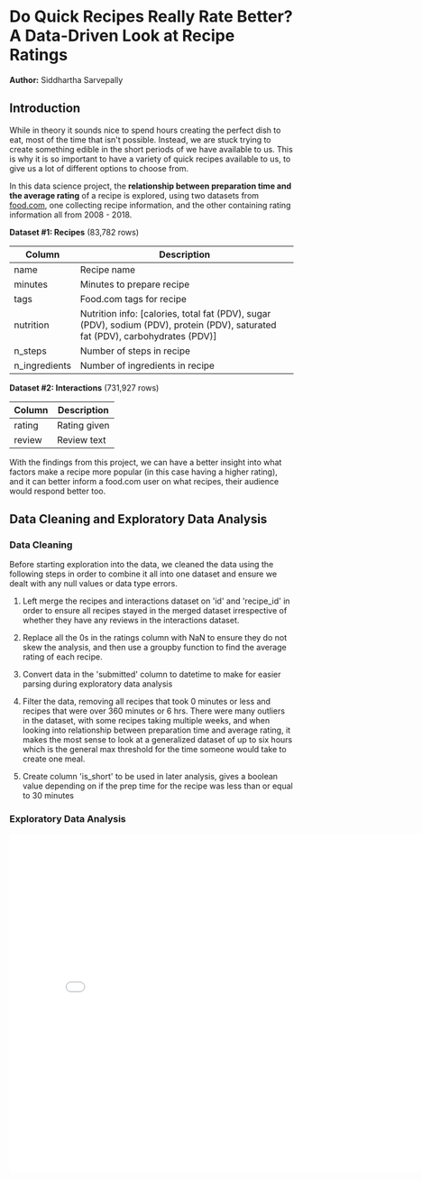 # Do Quick Recipes Really Rate Better? A Data-Driven Look at Recipe Ratings
**Author:** Siddhartha Sarvepally

## Introduction
While in theory it sounds nice to spend hours creating the perfect dish to eat, most of the time that isn't possible. Instead, we are stuck trying to create something edible in the short periods of we have available to us. This is why it is so important to have a variety of quick recipes available to us, to give us a lot of different options to choose from.

In this data science project, the **relationship between preparation time and the average rating** of a recipe is explored, using two datasets from [food.com](food.com), one collecting recipe information, and the other containing rating information all from 2008 - 2018.
<br>

**Dataset #1: Recipes** (83,782 rows)

| Column         | Description                                                                 |
|----------------|-----------------------------------------------------------------------------|
| name           | Recipe name                                                                 |
| minutes        | Minutes to prepare recipe                                                   |
| tags           | Food.com tags for recipe                                                    |
| nutrition      | Nutrition info: [calories, total fat (PDV), sugar (PDV), sodium (PDV), protein (PDV), saturated fat (PDV), carbohydrates (PDV)] |
| n_steps        | Number of steps in recipe                                                   |
| n_ingredients  | Number of ingredients in recipe                                             |

**Dataset #2: Interactions** (731,927 rows)

| Column | Description       |
|--------|-------------------|
| rating | Rating given      |
| review | Review text       |


With the findings from this project, we can have a better insight into what factors make a recipe more popular (in this case having a higher rating), and it can better inform a food.com user on what recipes, their audience would respond better too.

## Data Cleaning and Exploratory Data Analysis
### Data Cleaning
Before starting exploration into the data, we cleaned the data using the following steps in order to combine it all into one dataset and ensure we dealt with any null values or data type errors.

1. Left merge the recipes and interactions dataset on 'id' and 'recipe_id' in order to ensure all recipes stayed in the merged dataset irrespective of whether they have any reviews in the interactions dataset.

2. Replace all the 0s in the ratings column with NaN to ensure they do not skew the analysis, and then use a groupby function to find the average rating of each recipe.

3. Convert data in the 'submitted' column to datetime to make for easier parsing during exploratory data analysis

4. Filter the data, removing all recipes that took 0 minutes or less and recipes that were over 360 minutes or 6 hrs. There were many outliers in the dataset, with some recipes taking multiple weeks, and when looking into relationship between preparation time and average rating, it makes the most sense to look at a generalized dataset of up to six hours which is the general max threshold for the time someone would take to create one meal.

5. Create column 'is_short' to be used in later analysis, gives a boolean value depending on if the prep time for the recipe was less than or equal to 30 minutes

### Exploratory Data Analysis
<iframe
  src="assets/prep_hist.html"
  width="800"
  height="600"
  frameborder="0"
></iframe>

